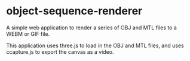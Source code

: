 # object-sequence-renderer

A simple web application to render a series of OBJ and MTL files to a WEBM or GIF file.

This application uses three.js to load in the OBJ and MTL files, and uses ccapture.js to export the canvas as a video.
